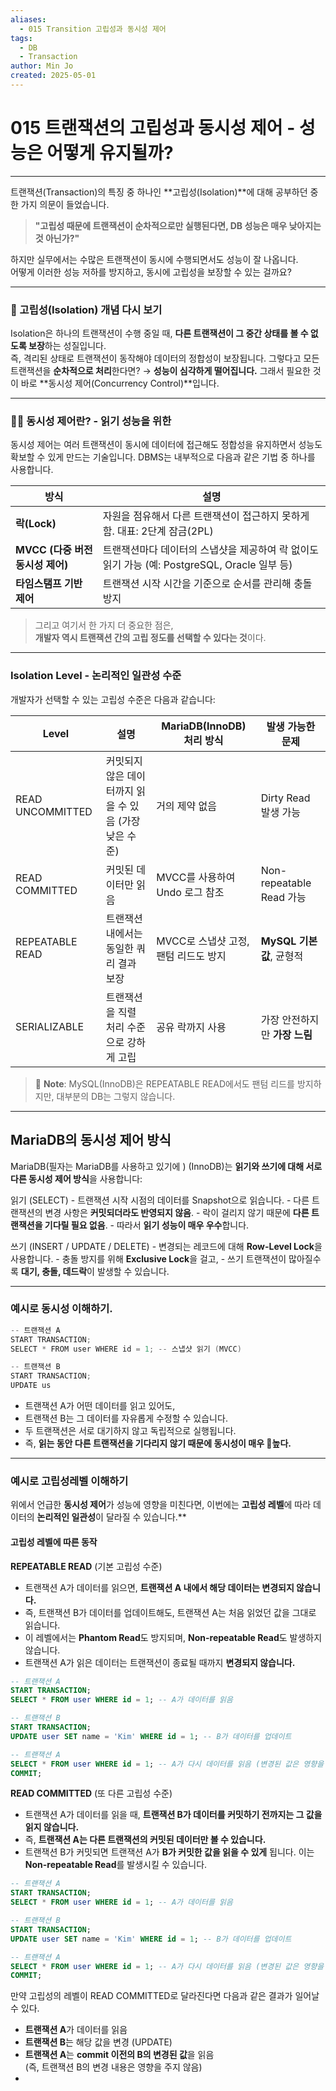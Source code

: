 ```yaml
---
aliases:
  - 015 Transition 고립성과 동시성 제어
tags:
  - DB
  - Transaction
author: Min Jo
created: 2025-05-01
---
```

# 015 트랜잭션의 고립성과 동시성 제어 - 성능은 어떻게 유지될까?
-----

트랜잭션(Transaction)의 특징 중 하나인 **고립성(Isolation)**에 대해 공부하던 중 한 가지 의문이 들었습니다.

>**"고립성 때문에 트랜잭션이 순차적으로만 실행된다면, DB 성능은 매우 낮아지는 것 아닌가?"**

하지만 실무에서는 수많은 트랜잭션이 동시에 수행되면서도 성능이 잘 나옵니다.  
어떻게 이러한 성능 저하를 방지하고, 동시에 고립성을 보장할 수 있는 걸까요?

---


### 🔐 고립성(Isolation) 개념 다시 보기

Isolation은 하나의 트랜잭션이 수행 중일 때, **다른 트랜잭션이 그 중간 상태를 볼 수 없도록 보장**하는 성질입니다.  
즉, 격리된 상태로 트랜잭션이 동작해야 데이터의 정합성이 보장됩니다.
그렇다고 모든 트랜잭션을 **순차적으로 처리**한다면? → **성능이 심각하게 떨어집니다.**
그래서 필요한 것이 바로 **동시성 제어(Concurrency Control)**입니다.

----

### 👨‍💻 동시성 제어란?   - 읽기 성능을 위한

동시성 제어는 여러 트랜잭션이 동시에 데이터에 접근해도 정합성을 유지하면서 성능도 확보할 수 있게 만드는 기술입니다. DBMS는 내부적으로 다음과 같은 기법 중 하나를 사용합니다.

| 방식                      | 설명                                                             |
| ----------------------- | -------------------------------------------------------------- |
| **락(Lock)**             | 자원을 점유해서 다른 트랜잭션이 접근하지 못하게 함. 대표: 2단계 잠금(2PL)                  |
| **MVCC (다중 버전 동시성 제어)** | 트랜잭션마다 데이터의 스냅샷을 제공하여 락 없이도 읽기 가능 (예: PostgreSQL, Oracle 일부 등) |
| **타임스탬프 기반 제어**         | 트랜잭션 시작 시간을 기준으로 순서를 관리해 충돌 방지                                 |

> 그리고 여기서 한 가지 더 중요한 점은,  
> **개발자 역시 트랜잭션 간의 고립 정도를 선택할 수 있다는 것**이다.
---
### Isolation Level - 논리적인 일관성 수준 

개발자가 선택할 수 있는 고립성 수준은 다음과 같습니다:

| Level            | 설명                               | MariaDB(InnoDB) 처리 방식   | 발생 가능한 문제              |
| ---------------- | -------------------------------- | ----------------------- | ---------------------- |
| READ UNCOMMITTED | 커밋되지 않은 데이터까지 읽을 수 있음 (가장 낮은 수준) | 거의 제약 없음                | Dirty Read 발생 가능       |
| READ COMMITTED   | 커밋된 데이터만 읽음                      | MVCC를 사용하여 Undo 로그 참조   | Non-repeatable Read 가능 |
| REPEATABLE READ  | 트랜잭션 내에서는 동일한 쿼리 결과 보장           | MVCC로 스냅샷 고정, 팬텀 리드도 방지 | **MySQL 기본값**, 균형적     |
| SERIALIZABLE     | 트랜잭션을 직렬 처리 수준으로 강하게 고립          | 공유 락까지 사용               | 가장 안전하지만 **가장 느림**     |

> 📎 **Note**: MySQL(InnoDB)은 REPEATABLE READ에서도 팬텀 리드를 방지하지만, 대부분의 DB는 그렇지 않습니다.

---

##  MariaDB의 동시성 제어 방식

MariaDB(필자는 MariaDB를 사용하고 있기에 ) (InnoDB)는 **읽기와 쓰기에 대해 서로 다른 동시성 제어 방식**을 사용합니다:

읽기 (SELECT)
	- 트랜잭션 시작 시점의 데이터를 Snapshot으로 읽습니다.
	- 다른 트랜잭션의 변경 사항은 **커밋되더라도 반영되지 않음**.
	- 락이 걸리지 않기 때문에 **다른 트랜잭션을 기다릴 필요 없음**.
	- 따라서 **읽기 성능이 매우 우수**합니다.

 쓰기 (INSERT / UPDATE / DELETE)
	- 변경되는 레코드에 대해 **Row-Level Lock**을 사용합니다.
	- 충돌 방지를 위해 **Exclusive Lock**을 걸고,
	- 쓰기 트랜잭션이 많아질수록 **대기, 충돌, 데드락**이 발생할 수 있습니다.

---

### 예시로 동시성 이해하기.

```java
-- 트랜잭션 A
START TRANSACTION;
SELECT * FROM user WHERE id = 1; -- 스냅샷 읽기 (MVCC)

-- 트랜잭션 B
START TRANSACTION;
UPDATE us
```

- 트랜잭션 A가 어떤 데이터를 읽고 있어도,
- 트랜잭션 B는 그 데이터를 자유롭게 수정할 수 있습니다.
- 두 트랜잭션은 서로 대기하지 않고 독립적으로 실행됩니다.
- 즉, **읽는 동안 다른 트랜잭션을 기다리지 않기 때문에 동시성이 매우 높다.**

---
### 예시로 고립성레벨 이해하기 

위에서 언급한 **동시성 제어**가 성능에 영향을 미친다면, 이번에는 **고립성 레벨**에 따라 데이터의 **논리적인 일관성**이 달라질 수 있습니다.**

#### 고립성 레벨에 따른 동작

**REPEATABLE READ** (기본 고립성 수준)

- 트랜잭션 A가 데이터를 읽으면, **트랜잭션 A 내에서 해당 데이터는 변경되지 않습니다.**
- 즉, 트랜잭션 B가 데이터를 업데이트해도, 트랜잭션 A는 처음 읽었던 값을 그대로 읽습니다.
- 이 레벨에서는 **Phantom Read**도 방지되며, **Non-repeatable Read**도 발생하지 않습니다.
- 트랜잭션 A가 읽은 데이터는 트랜잭션이 종료될 때까지 **변경되지 않습니다.**

```sql
-- 트랜잭션 A
START TRANSACTION;
SELECT * FROM user WHERE id = 1; -- A가 데이터를 읽음

-- 트랜잭션 B
START TRANSACTION;
UPDATE user SET name = 'Kim' WHERE id = 1; -- B가 데이터를 업데이트

-- 트랜잭션 A
SELECT * FROM user WHERE id = 1; -- A가 다시 데이터를 읽음 (변경된 값은 영향을 미치지 않음)
COMMIT;
```

**READ COMMITTED** (또 다른 고립성 수준)

- 트랜잭션 A가 데이터를 읽을 때, **트랜잭션 B가 데이터를 커밋하기 전까지는 그 값을 읽지 않습니다.**
- 즉, **트랜잭션 A는 다른 트랜잭션의 커밋된 데이터만 볼 수 있습니다.**
- 트랜잭션 B가 커밋되면 트랜잭션 A가 **B가 커밋한 값을 읽을 수 있게** 됩니다. 이는 **Non-repeatable Read**를 발생시킬 수 있습니다.

```sql
-- 트랜잭션 A
START TRANSACTION;
SELECT * FROM user WHERE id = 1; -- A가 데이터를 읽음

-- 트랜잭션 B
START TRANSACTION;
UPDATE user SET name = 'Kim' WHERE id = 1; -- B가 데이터를 업데이트

-- 트랜잭션 A
SELECT * FROM user WHERE id = 1; -- A가 다시 데이터를 읽음 (변경된 값은 영향을 미치지 않음)
COMMIT;
```

만약 고립성의 레벨이 READ COMMITTED로 달라진다면 다음과 같은 결과가 일어날 수 있다.

- **트랜잭션 A**가 데이터를 읽음
- **트랜잭션 B**는 해당 값을 변경 (UPDATE)
- **트랜잭션 A**는 **commit 이전의 B의 변경된 값**을 읽음  
    (즉, 트랜잭션 B의 변경 내용은 영향을 주지 않음)
- 
